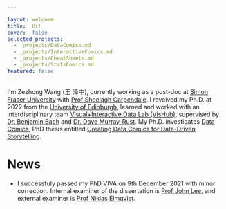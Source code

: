 ```yaml
---

layout: welcome
title:  Hi!
cover:  false
selected_projects:
  - _projects/DataComics.md
  - _projects/InteractiveComics.md
  - _projects/CheatSheets.md
  - _projects/StatsComics.md
featured: false
---
```



I'm Zezhong Wang (王 泽中), currently working as a post-doc at [Simon Fraser University](https://www.sfu.ca/computing.html) with [Prof Sheelagh Carpendale](https://www.cs.sfu.ca/~sheelagh/). I reveived my Ph.D. at 2022 from the [University of Edinburgh](https://www.ed.ac.uk/), learned and worked with an interdisciplinary team [Visual+Interactive Data Lab (VisHub)](https://vishub.net/), supervised by [Dr. Benjamin Bach](https://visualinteractivedata.github.io/bach.html) and [Dr. Dave Murray-Rust](http://dave.murray-rust.org/). My Ph.D. investigates [Data Comics](https://datacomics.github.io/), PhD thesis entitled [Creating Data Comics for Data-Driven Storytelling](https://era.ed.ac.uk/handle/1842/38793?show=full).

<!-- [Design Informatics](https://www.designinformatics.org/) -->
<!--projects-->

# News

* I successfuly passed my PhD VIVA on 9th December 2021 with minor correction. Internal examiner of the dissertation is [Prof John Lee](https://www.eca.ed.ac.uk/profile/prof-john-lee), and external examiner is [Prof Niklas Elmqvist](https://sites.umiacs.umd.edu/elm/).


<!-- ---
layout: page
title: 
sitemap: false

--- -->
